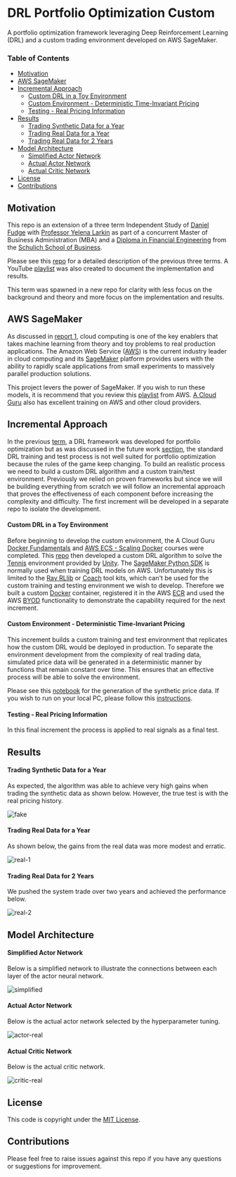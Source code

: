 # DRL Portfolio Optimization Custom
A portfolio optimization framework leveraging Deep Reinforcement Learning (DRL) and a custom trading environment 
developed on AWS SageMaker.

### Table of Contents
- [Motivation](#motivation)
- [AWS SageMaker](#aws-sagemaker)
- [Incremental Approach](#incremental-approach)
  - [Custom DRL in a Toy Environment](#custom-drl-in-a-toy-environment)
  - [Custom Environment - Deterministic Time-Invariant Pricing](#custom-environment---deterministic-time-invariant-pricing)
  - [Testing - Real Pricing Information](#testing---real-pricing-information)
- [Results](#results)
  - [Trading Synthetic Data for a Year](#trading-synthetic-data-for-a-year)
  - [Trading Real Data for a Year](#trading-real-data-for-a-year)
  - [Trading Real Data for 2 Years](#trading-real-data-for-2-years)
- [Model Architecture](#model-architecture)
  - [Simplified Actor Network](#simplified-actor-network)
  - [Actual Actor Network](#actual-actor-network)
  - [Actual Critic Network](#actual-critic-network)
- [License](#license)
- [Contributions](#contributions)

## Motivation
This repo is an extension of a three term Independent Study of [Daniel Fudge](https://www.linkedin.com/in/daniel-fudge) 
with [Professor Yelena Larkin](https://www.linkedin.com/in/yelena-larkin-6b7b361b/) 
as part of a concurrent Master of Business Administration (MBA) and a [Diploma in Financial Engineering](https://schulich.yorku.ca/programs/fnen/)
from the [Schulich School of Business](https://schulich.yorku.ca/). 

Please see this [repo](https://github.com/daniel-fudge/DRL-Portfolio-Optimization) for a detailed description of the 
previous three terms. A YouTube [playlist](https://www.youtube.com/playlist?list=PLJtqqeC4KrwQos6A3uMbZloJgM54R0H12) 
was also created to document the implementation and results. 

This term was spawned in a new repo for clarity with less focus on the background and theory and more focus on the 
implementation and results. 

## AWS SageMaker
As discussed in [report 1](https://github.com/daniel-fudge/DRL-Portfolio-Optimization/blob/master/docs/report1.pdf), 
cloud computing is one of the key enablers that takes machine learning from theory and toy problems to real production 
applications. The Amazon Web Service ([AWS](https://aws.amazon.com/)) is the current industry leader in cloud computing 
and its [SageMaker](https://aws.amazon.com/sagemaker/) platform provides users with the ability to rapidly scale 
applications from small experiments to massively parallel production solutions.

This project levers the power of SageMaker. If you wish to run these models, it is recommend that you review 
this [playlist](https://www.youtube.com/playlist?list=PLhr1KZpdzukcOr_6j_zmSrvYnLUtgqsZz) from AWS. [A Cloud Guru](https://acloud.guru/)
also has excellent training on AWS and other cloud providers. 

## Incremental Approach
In the previous [term](https://github.com/daniel-fudge/DRL-Portfolio-Optimization), a DRL framework was developed for 
portfolio optimization but as was discussed in the future work [section](https://github.com/daniel-fudge/DRL-Portfolio-Optimization#training-process), 
the standard DRL training and test process is not well suited for portfolio optimization because the rules of the game 
keep changing. To build an realistic process we need to build a custom DRL algorithm and a custom train/test 
environment. Previously we relied on proven frameworks but since we will be building everything from scratch we will 
follow an incremental approach that proves the effectiveness of each component before increasing the complexity and 
difficulty. The first increment will be developed in a separate repo to isolate the development.

#### Custom DRL in a Toy Environment
Before beginning to develop the custom environment, the A Cloud Guru [Docker Fundamentals](https://acloud.guru/learn/docker-fundamentals)
and [AWS ECS - Scaling Docker](https://acloud.guru/learn/aws-ecs-scaling-docker) courses were completed. This [repo](https://github.com/daniel-fudge/sagemaker-tennis) 
then developed a custom DRL algorithm to solve the [Tennis](https://github.com/Unity-Technologies/ml-agents/blob/master/docs/Learning-Environment-Examples.md#tennis) 
environment provided by [Unity](https://unity3d.com/machine-learning/). The [SageMaker Python SDK](https://sagemaker.readthedocs.io/en/stable/frameworks/rl/using_rl.html)
is normally used when training DRL models on AWS. Unfortunately this is limited to the [Ray RLlib](https://docs.ray.io/en/master/rllib.html)
or [Coach](https://nervanasystems.github.io/coach/) tool kits, which can't be used for the custom training and testing 
environment we wish to develop. Therefore we built a custom [Docker](https://www.docker.com/resources/what-container) 
container, registered it in the AWS [ECR](https://aws.amazon.com/ecr/) and used the AWS [BYOD](https://sagemaker.readthedocs.io/en/stable/overview.html#byo-docker-containers-with-sagemaker-estimators)
functionality to demonstrate the capability required for the next increment.

#### Custom Environment - Deterministic Time-Invariant Pricing
This increment builds a custom training and test environment that replicates how the custom DRL would be deployed in 
production. To separate the environment development from the complexity of real trading data, simulated price data will 
be generated in a deterministic manner by functions that remain constant over time. This ensures that an effective 
process will be able to solve the environment. 

Please see this [notebook](synthetic.ipynb) for the generation of the synthetic price data. If you wish to run on your
local PC, please follow this [instructions](local-setup.md).

#### Testing - Real Pricing Information
In this final increment the process is applied to real signals as a final test. 
 
## Results 
#### Trading Synthetic Data for a Year 
As expected, the algorithm was able to achieve very high gains when trading the synthetic data as shown below. However, 
the true test is with the real pricing history.

![fake](images/history-synthetic.png)

#### Trading Real Data for a Year
As shown below, the gains from the real data was more modest and erratic.

![real-1](images/history-real-1-year.png)

#### Trading Real Data for 2 Years
We pushed the system trade over two years and achieved the performance below.

![real-2](images/history-real-2-year.png)

## Model Architecture
#### Simplified Actor Network
Below is a simplified network to illustrate the connections between each layer of the actor neural network.

![simplified](images/network-actor-simple-annotated.png)

#### Actual Actor Network
Below is the actual actor network selected by the hyperparameter tuning.

![actor-real](images/network-actor-real-annotated.png)

#### Actual Critic Network
Below is the actual critic network.

![critic-real](images/network-critic-real-annotated.png)

## License
This code is copyright under the [MIT License](LICENSE).

## Contributions
Please feel free to raise issues against this repo if you have any questions or suggestions for improvement.

